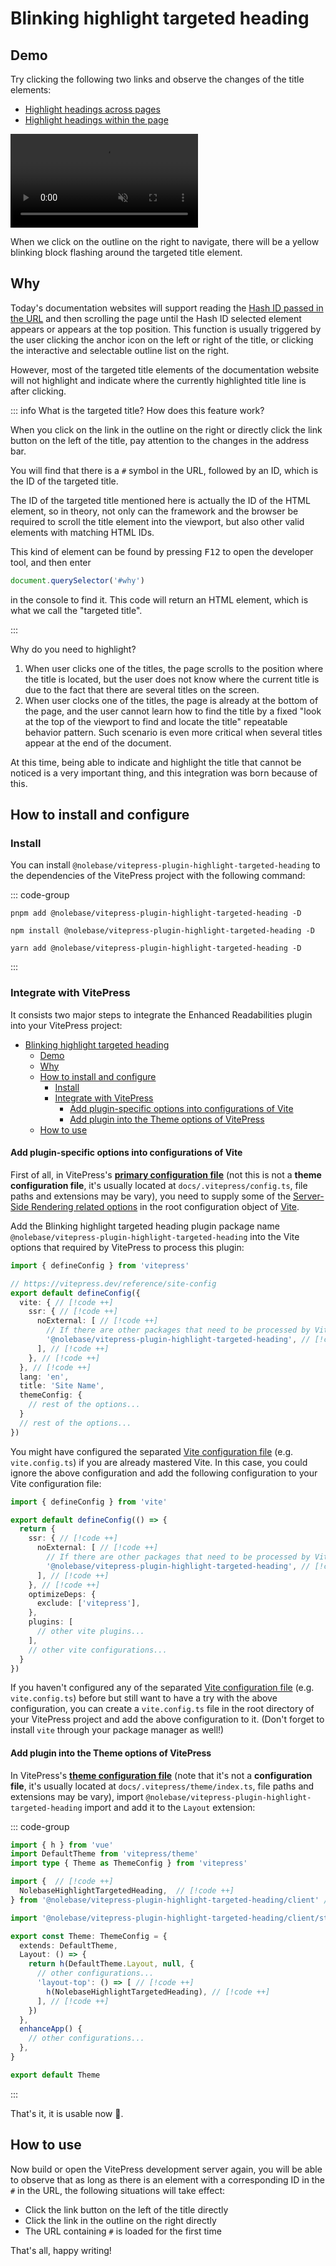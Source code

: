 # Blinking highlight targeted heading <Badge type="tip" text="v2.0.0-rc1" />

## Demo

Try clicking the following two links and observe the changes of the title elements:

- [Highlight headings across pages](/pages/en/guide/getting-started.html#getting-started)
- [Highlight headings within the page](#how-to-use)

<video controls muted>
  <source src="./assets/demo-video-1.en.mov">
</video>

When we click on the outline on the right to navigate, there will be a yellow blinking block flashing around the targeted title element.

## Why

Today's documentation websites will support reading the [Hash ID passed in the URL](https://developer.mozilla.org/en-US/docs/Web/API/Location/hash) and then scrolling the page until the Hash ID selected element appears or appears at the top position. This function is usually triggered by the user clicking the anchor icon on the left or right of the title, or clicking the interactive and selectable outline list on the right.

However, most of the targeted title elements of the documentation website will not highlight and indicate where the currently highlighted title line is after clicking.

::: info What is the targeted title? How does this feature work?

When you click on the link in the outline on the right or directly click the link button on the left of the title, pay attention to the changes in the address bar.

You will find that there is a `#` symbol in the URL, followed by an ID, which is the ID of the targeted title.

The ID of the targeted title mentioned here is actually the ID of the HTML element, so in theory, not only can the framework and the browser be required to scroll the title element into the viewport, but also other valid elements with matching HTML IDs.

This kind of element can be found by pressing <kbd>F12</kbd> to open the developer tool, and then enter

```js
document.querySelector('#why')
```

in the console to find it. This code will return an HTML element, which is what we call the "targeted title".

:::

Why do you need to highlight?

1. When user clicks one of the titles, the page scrolls to the position where the title is located, but the user does not know where the current title is due to the fact that there are several titles on the screen.
2. When user clocks one of the titles, the page is already at the bottom of the page, and the user cannot learn how to find the title by a fixed "look at the top of the viewport to find and locate the title" repeatable behavior pattern. Such scenario is even more critical when several titles appear at the end of the document.

At this time, being able to indicate and highlight the title that cannot be noticed is a very important thing, and this integration was born because of this.

## How to install and configure

### Install

You can install `@nolebase/vitepress-plugin-highlight-targeted-heading` to the dependencies of the VitePress project with the following command:

::: code-group

```shell [pnpm]
pnpm add @nolebase/vitepress-plugin-highlight-targeted-heading -D
```

```shell [npm]
npm install @nolebase/vitepress-plugin-highlight-targeted-heading -D
```

```shell [yarn]
yarn add @nolebase/vitepress-plugin-highlight-targeted-heading -D
```

:::

### Integrate with VitePress

It consists two major steps to integrate the Enhanced Readabilities plugin into your VitePress project:

- [Blinking highlight targeted heading ](#blinking-highlight-targeted-heading-)
  - [Demo](#demo)
  - [Why](#why)
  - [How to install and configure](#how-to-install-and-configure)
    - [Install](#install)
    - [Integrate with VitePress](#integrate-with-vitepress)
      - [Add plugin-specific options into configurations of Vite](#add-plugin-specific-options-into-configurations-of-vite)
      - [Add plugin into the Theme options of VitePress](#add-plugin-into-the-theme-options-of-vitepress)
  - [How to use](#how-to-use)

#### Add plugin-specific options into configurations of Vite

First of all, in VitePress's [**primary configuration file**](https://vitepress.dev/reference/site-config#config-resolution) (not this is not a **theme configuration file**, it's usually located at `docs/.vitepress/config.ts`, file paths and extensions may be vary), you need to supply some of the [Server-Side Rendering related options](https://vitejs.dev/guide/ssr.html#ssr-externals) in the root configuration object of [Vite](https://vitejs.dev).

Add the Blinking highlight targeted heading plugin package name `@nolebase/vitepress-plugin-highlight-targeted-heading` into the Vite options that required by VitePress to process this plugin:

<!--@include: @/pages/en/snippets/details-colored-diff.md-->

```typescript twoslash
import { defineConfig } from 'vitepress'

// https://vitepress.dev/reference/site-config
export default defineConfig({
  vite: { // [!code ++]
    ssr: { // [!code ++]
      noExternal: [ // [!code ++]
        // If there are other packages that need to be processed by Vite, you can add them here. // [!code hl]
        '@nolebase/vitepress-plugin-highlight-targeted-heading', // [!code ++]
      ], // [!code ++]
    }, // [!code ++]
  }, // [!code ++]
  lang: 'en',
  title: 'Site Name',
  themeConfig: {
    // rest of the options...
  }
  // rest of the options...
})
```

You might have configured the separated [Vite configuration file](https://vitejs.dev/config/) (e.g. `vite.config.ts`) if you are already mastered Vite. In this case, you could ignore the above configuration and add the following configuration to your Vite configuration file:

<!--@include: @/pages/en/snippets/details-colored-diff.md-->

```typescript twoslash
import { defineConfig } from 'vite'

export default defineConfig(() => {
  return {
    ssr: { // [!code ++]
      noExternal: [ // [!code ++]
        // If there are other packages that need to be processed by Vite, you can add them here. // [!code hl]
        '@nolebase/vitepress-plugin-highlight-targeted-heading', // [!code ++]
      ], // [!code ++]
    }, // [!code ++]
    optimizeDeps: {
      exclude: ['vitepress'],
    },
    plugins: [
      // other vite plugins...
    ],
    // other vite configurations...
  }
})

```

If you haven't configured any of the separated [Vite configuration file](https://vitejs.dev/config/) (e.g. `vite.config.ts`) before but still want to have a try with the above configuration, you can create a `vite.config.ts` file in the root directory of your VitePress project and add the above configuration to it. (Don't forget to install `vite` through your package manager as well!)

#### Add plugin into the Theme options of VitePress

In VitePress's [**theme configuration file**](https://vitepress.dev/reference/default-theme-config#default-theme-config) (note that it's not a **configuration file**, it's usually located at `docs/.vitepress/theme/index.ts`, file paths and extensions may be vary), import `@nolebase/vitepress-plugin-highlight-targeted-heading` import and add it to the `Layout` extension:

<!--@include: @/pages/en/snippets/details-colored-diff.md-->

::: code-group

```typescript twoslash [docs/.vitepress/theme/index.ts]
import { h } from 'vue'
import DefaultTheme from 'vitepress/theme'
import type { Theme as ThemeConfig } from 'vitepress'

import {  // [!code ++]
  NolebaseHighlightTargetedHeading,  // [!code ++]
} from '@nolebase/vitepress-plugin-highlight-targeted-heading/client' // [!code ++]

import '@nolebase/vitepress-plugin-highlight-targeted-heading/client/style.css' // [!code ++]*

export const Theme: ThemeConfig = {
  extends: DefaultTheme,
  Layout: () => {
    return h(DefaultTheme.Layout, null, {
      // other configurations...
      'layout-top': () => [ // [!code ++]
        h(NolebaseHighlightTargetedHeading), // [!code ++]
      ], // [!code ++]
    })
  },
  enhanceApp() {
    // other configurations...
  },
}

export default Theme
```

:::

That's it, it is usable now 🎉.

## How to use

Now build or open the VitePress development server again, you will be able to observe that as long as there is an element with a corresponding ID in the `#` in the URL, the following situations will take effect:

- Click the link button on the left of the title directly
- Click the link in the outline on the right directly
- The URL containing `#` is loaded for the first time

That's all, happy writing!

